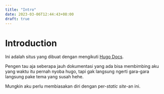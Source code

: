 ```yaml
---
title: "Intro"
date: 2023-03-06T12:44:43+08:00
draft: true
---
```


# Introduction
Ini adalah situs yang dibuat dengan mengikuti [Hugo Docs](https://gohugo.io/getting-started/quick-start/). 

Pengen tau aja seberapa jauh dokumentasi yang ada bisa membimbing aku yang waktu itu pernah nyoba hugo, tapi gak langsung ngerti gara-gara langsung pake tema yang susah hehe.

Mungkin aku perlu membiasakan diri dengan per-*static site*-an ini.